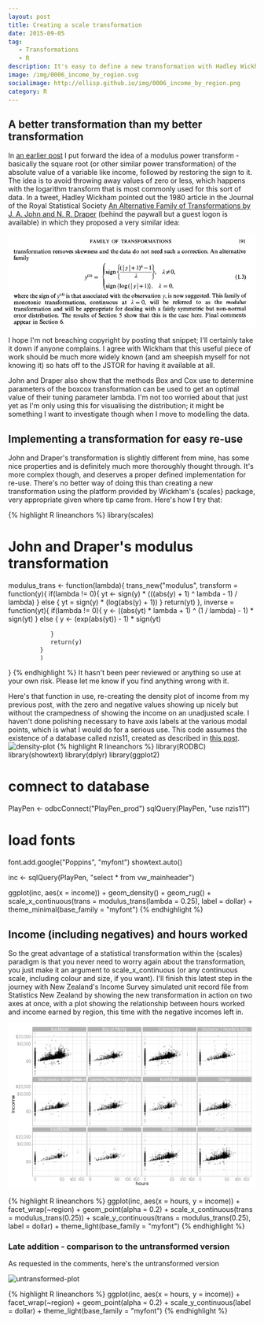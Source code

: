 ```yaml
---
layout: post
title: Creating a scale transformation
date: 2015-09-05
tag: 
   - Transformations
   - R
description: It's easy to define a new transformation with Hadley Wickham's {scales} package, and I do this for John and Draper's modulus transform proposed in 1980 as a way of dealing with data with zero and negative values where logarithmic or Box-Cox transformations fail.  This makes it easy to integrate this useful transformation, which works for negative numbers and is continuous through zero, into graphical data analysis.
image: /img/0006_income_by_region.svg
socialimage: http://ellisp.github.io/img/0006_income_by_region.png
category: R
---
```


## A better transformation than my better transformation
In [an earlier post](http://ellisp.github.io/blog/2015/08/21/visualising-distributions/) I put forward the idea of a modulus power transform - basically the square root (or other similar power transformation) of the absolute value of a variable like income, followed by restoring the sign to it.  The idea is to avoid throwing away values of zero or less, which happens with the logarithm transform that is most commonly used for this sort of data.  In a tweet, Hadley Wickham pointed out the 1980 article in the Journal of the Royal Statistical Society [An Alternative Family of Transformations by J. A. John and N. R. Draper](http://t.co/vC5b8d4OUh) (behind the paywall but a guest logon is available) in which they proposed a very similar idea:

![journal-excerpt](/img/0006-john-draper-snip.PNG)

I hope I'm not breaching copyright by posting that snippet; I'll certainly take it down if anyone complains.  I agree with Wickham that this useful piece of work should be much more widely known (and am sheepish myself for not knowing it) so hats off to the JSTOR for having it available at all.

John and Draper also show that the methods Box and Cox use to determine parameters of the boxcox transformation can be used to get an optimal value of their tuning parameter lambda.  I'm not too worried about that just yet as I'm only using this for visualising the distribution; it might be something I want to investigate though when I move to modelling the data.  

## Implementing a transformation for easy re-use
John and Draper's transformation is slightly different from mine, has some nice properties and is definitely much more thoroughly thought through.    It's more complex though, and deserves a proper defined implementation for re-use.  There's no better way of doing this than creating a new transformation using the platform provided by Wickham's {scales} package, very appropriate given where tip came from.  Here's how I try that:

{% highlight R lineanchors %}
library(scales) 

# John and Draper's modulus transformation
modulus_trans <- function(lambda){
   trans_new("modulus",
             transform = function(y){
                if(lambda != 0){
                   yt <- sign(y) * (((abs(y) + 1) ^ lambda - 1) / lambda)
                } else {
                   yt = sign(y) * (log(abs(y) + 1))
                }
                return(yt)
             },
             inverse = function(yt){
                if(lambda != 0){
                   y <- ((abs(yt) * lambda + 1)  ^ (1 / lambda) - 1) * sign(yt)
                } else {
                   y <- (exp(abs(yt)) - 1) * sign(yt)
                   
                }
                return(y)
             }
             )
}
{% endhighlight %}
It hasn't been peer reviewed or anything so use at your own risk.  Please let me know if you find anything wrong with it.

Here's that function in use, re-creating the density plot of income from my previous post, with the zero and negative values showing up nicely but without the crampedness of showing the income on an unadjusted scale.  I haven't done polishing necessary to have axis labels at the various modal points, which is what I would do for a serious use.  This code assumes the existence of a database called nzis11, created as described in [this post](http://ellisp.github.io/blog/2015/08/15/importing-nzis-surf/).
![density-plot](/img/0006_better_density_plot.svg)
{% highlight R lineanchors %}
library(RODBC)
library(showtext)
library(dplyr)
library(ggplot2)

# comnect to database
PlayPen <- odbcConnect("PlayPen_prod")
sqlQuery(PlayPen, "use nzis11")

# load fonts
font.add.google("Poppins", "myfont")
showtext.auto()

inc <- sqlQuery(PlayPen, "select * from vw_mainheader") 

ggplot(inc, aes(x = income)) +
   geom_density() +
   geom_rug() +
   scale_x_continuous(trans = modulus_trans(lambda = 0.25), label = dollar) +
   theme_minimal(base_family = "myfont")
{% endhighlight %}


## Income (including negatives) and hours worked
So the great advantage of a statistical transformation within the {scales} paradigm is that you never need to worry again about the transformation, you just make it an argument to scale_x_continuous (or any continuous scale, including colour and size, if you want).  I'll finish this latest step in the journey with New Zealand's Income Survey simulated unit record file from Statistics New Zealand by showing the new transformation in action on two axes at once, with a plot showing the relationship between hours worked and income earned by region, this time with the negative incomes left in.

![regions-plot](/img/0006_income_by_region.png)

{% highlight R lineanchors %}
ggplot(inc, aes(x = hours, y = income)) +
   facet_wrap(~region) +
   geom_point(alpha = 0.2) +
   scale_x_continuous(trans = modulus_trans(0.25)) +
   scale_y_continuous(trans = modulus_trans(0.25), label = dollar) +
   theme_light(base_family = "myfont")
{% endhighlight %}

### Late addition - comparison to the untransformed version

As requested in the comments, here's the untransformed version

![untransformed-plot](/img/0006_income_by_region_no_transform.svg)

{% highlight R lineanchors %}
ggplot(inc, aes(x = hours, y = income)) +
   facet_wrap(~region) +
   geom_point(alpha = 0.2) +
   scale_y_continuous(label = dollar) +
   theme_light(base_family = "myfont")
{% endhighlight %}